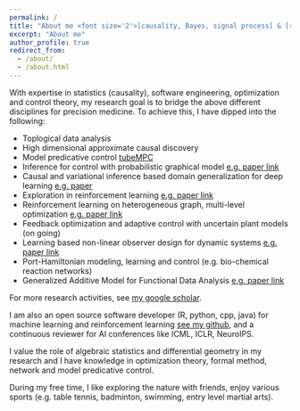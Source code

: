 ```yaml
---
permalink: /
title: "About me <font size='2'>[causality, Bayes, signal process] & [reinforcement learning, optimization and control]<font>"
excerpt: "About me"
author_profile: true
redirect_from: 
  - /about/
  - /about.html
---
```


With expertise in statistics (causality), software engineering, optimization and control theory, my research goal is to bridge the above different disciplines for precision medicine. To achieve this, I have dipped into the following:

- Toplogical data analysis 
- High dimensional approximate causal discovery
- Model predicative control [tubeMPC](https://github.com/smilesun/tube_mpc)
- Inference for control with probabilistic graphical model [e.g. paper link](https://ieeexplore.ieee.org/document/9003114)
- Causal and variational inference based domain generalization for deep learning [e.g. paper](https://arxiv.org/pdf/2101.09436.pdf)
- Exploration in reinforcement learning [e.g. paper link](http://proceedings.mlr.press/v97/zhao19d/zhao19d.pdf)
- Reinforcement learning on heterogeneous graph, multi-level optimization [e.g. paper link](https://link.springer.com/chapter/10.1007/978-3-030-43823-4_7)
- Feedback optimization and adaptive control with uncertain plant models (on going)
- Learning based non-linear observer design for dynamic systems [e.g. paper link](https://arxiv.org/pdf/2210.01476.pdf)
- Port-Hamiltonian modeling, learning and control (e.g. bio-chemical reaction networks)
- Generalized Additive Model for Functional Data Analysis [e.g. paper link](https://arxiv.org/pdf/1911.07511.pdf)

For more research activities, see [my google scholar](https://scholar.google.de/citations?user=FnWKUqYAAAAJ&hl=en).

I am also an open source software developer (R, python, cpp, java) for machine learning and reinforcement learning [see my github](https://github.com/smilesun), and a continuous reviewer for AI conferences like ICML, ICLR, NeuroIPS.

I value the role of algebraic statistics and differential geometry in my research and I have knowledge in optimization theory, formal method, network and model predicative control.

During my free time, I like exploring the nature with friends, enjoy various sports (e.g. table tennis, badminton, swimming, entry level martial arts).
